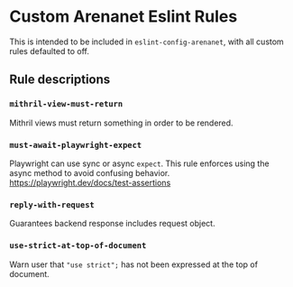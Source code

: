 # Custom Arenanet Eslint Rules

This is intended to be included in `eslint-config-arenanet`, with all custom rules defaulted to off.

## Rule descriptions

### `mithril-view-must-return`

Mithril views must return something in order to be rendered.

### `must-await-playwright-expect`

Playwright can use sync or async `expect`. This rule enforces using the async method to avoid confusing behavior. https://playwright.dev/docs/test-assertions 

### `reply-with-request`

Guarantees backend response includes request object.

### `use-strict-at-top-of-document`

Warn user that `"use strict";` has not been expressed at the top of document.